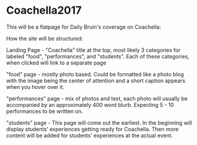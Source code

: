 # Coachella2017
This will be a flatpage for Daily Bruin's coverage on Coachella:

How the site will be structured:

Landing Page - "Coachella" title at the top, most likely 3 categories for labeled "food", "performances", and "students". Each of these categories, when clicked will link to a separate page

"food" page - mostly photo based. Could be formatted like a photo blog with the image being the center of attention and a short caption appears when you hover over it.

"performances" page - mix of photos and text, each photo will usually be accompanied by an approximately 400 word blurb. Expecting 5 - 10 performances to be written on.

"students" page - This page will come out the earliest. In the beginning will display students' experiences getting ready for Coachella. Then more content will be added for students' experiences at the actual event.
